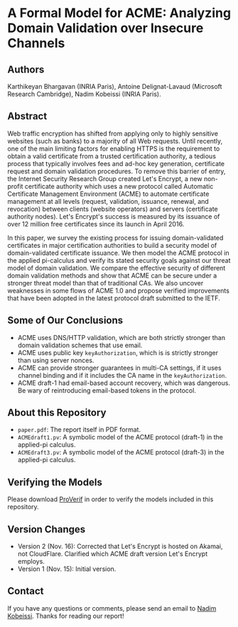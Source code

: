 # A Formal Model for ACME: Analyzing Domain Validation over Insecure Channels

## Authors
Karthikeyan Bhargavan (INRIA Paris), Antoine Delignat-Lavaud (Microsoft Research Cambridge), Nadim Kobeissi (INRIA Paris).

## Abstract
Web traffic encryption has shifted from applying only to highly sensitive websites (such as banks) to a majority of all Web requests. Until recently, one of the main limiting factors for enabling HTTPS is the requirement to obtain a valid certificate from a trusted certification authority, a tedious process that typically involves fees and ad-hoc key generation, certificate request and domain validation procedures. To remove this barrier of entry, the Internet Security Research Group created Let's Encrypt, a new non-profit certificate authority which uses a new protocol called Automatic Certificate Management Environment (ACME) to automate certificate management at all levels (request, validation, issuance, renewal, and revocation) between clients (website operators) and servers (certificate authority nodes). Let's Encrypt's success is measured by its issuance of over 12 million free certificates since its launch in April 2016.

In this paper, we survey the existing process for issuing domain-validated certificates in major certification authorities to build a security model of domain-validated certificate issuance. We then model the ACME protocol in the applied pi-calculus and verify its stated security goals against our threat model of domain validation. We compare the effective security of different domain validation methods and show that ACME can be secure under a stronger threat model than that of traditional CAs. We also uncover weaknesses in some flows of ACME 1.0 and propose verified improvements that have been adopted in the latest protocol draft submitted to the IETF.

## Some of Our Conclusions
* ACME uses DNS/HTTP validation, which are both strictly stronger than domain validation schemes that use email.
* ACME uses public key `keyAuthorization`, which is is strictly stronger than using server nonces.
* ACME can provide stronger guarantees in multi-CA settings, if it uses channel binding and if it includes the CA name in the `keyAuthorization`.
* ACME draft-1 had email-based account recovery, which was dangerous. Be wary of reintroducing email-based tokens in the protocol.

## About this Repository
* `paper.pdf`: The report itself in PDF format.
* `ACMEdraft1.pv`: A symbolic model of the ACME protocol (draft-1) in the applied-pi calculus.
* `ACMEdraft3.pv`: A symbolic model of the ACME protocol (draft-3) in the applied-pi calculus.

## Verifying the Models
Please download [ProVerif](http://prosecco.gforge.inria.fr/personal/bblanche/proverif/) in order to verify the models included in this repository.

## Version Changes
* Version 2 (Nov. 16): Corrected that Let's Encrypt is hosted on Akamai, not CloudFlare. Clarified which ACME draft version Let's Encrypt employs.
* Version 1 (Nov. 15): Initial version.

## Contact
If you have any questions or comments, please send an email to [Nadim Kobeissi](mailto:nadim.kobeissi@inria.fr). Thanks for reading our report!
